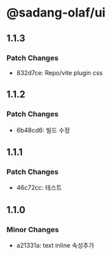 # @sadang-olaf/ui

## 1.1.3

### Patch Changes

- 832d7ce: Repo/vite plugin css

## 1.1.2

### Patch Changes

- 6b48cd6: 빌드 수정

## 1.1.1

### Patch Changes

- 46c72cc: 테스트

## 1.1.0

### Minor Changes

- a21331a: text inline 속성추가
